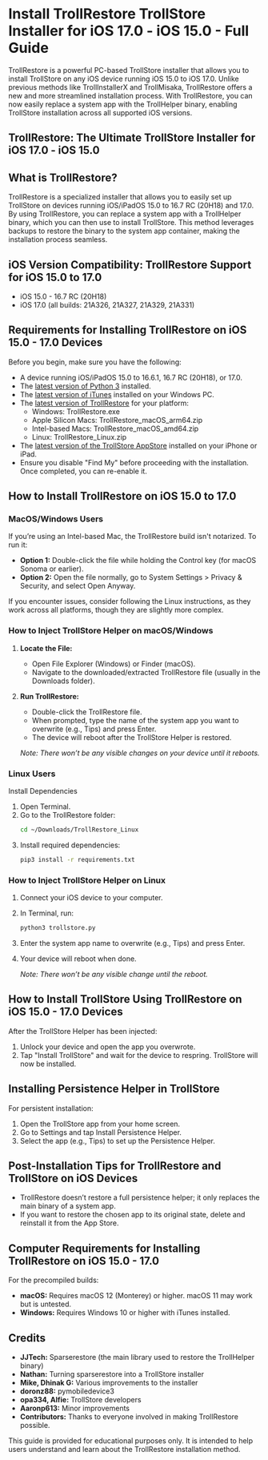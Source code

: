# Install TrollRestore TrollStore Installer for iOS 17.0 - iOS 15.0 - Full Guide

TrollRestore is a powerful PC-based TrollStore installer that allows you to install TrollStore on any iOS device running iOS 15.0 to iOS 17.0. Unlike previous methods like TrollInstallerX and TrollMisaka, TrollRestore offers a new and more streamlined installation process. With TrollRestore, you can now easily replace a system app with the TrollHelper binary, enabling TrollStore installation across all supported iOS versions. 
## TrollRestore: The Ultimate TrollStore Installer for iOS 17.0 - iOS 15.0

## What is TrollRestore?

TrollRestore is a specialized installer that allows you to easily set up TrollStore on devices running iOS/iPadOS 15.0 to 16.7 RC (20H18) and 17.0. By using TrollRestore, you can replace a system app with a TrollHelper binary, which you can then use to install TrollStore. This method leverages backups to restore the binary to the system app container, making the installation process seamless.

## iOS Version Compatibility: TrollRestore Support for iOS 15.0 to 17.0

- iOS 15.0 - 16.7 RC (20H18)
- iOS 17.0 (all builds: 21A326, 21A327, 21A329, 21A331)

## Requirements for Installing TrollRestore on iOS 15.0 - 17.0 Devices

Before you begin, make sure you have the following:

- A device running iOS/iPadOS 15.0 to 16.6.1, 16.7 RC (20H18), or 17.0.
- The [latest version of Python 3](https://www.python.org/downloads) installed.
- The [latest version of iTunes](https://www.apple.com/itunes/download/win64) installed on your Windows PC.
- The [latest version of TrollRestore](https://github.com/JJTech0130/TrollRestore/releases) for your platform:
  - Windows: TrollRestore.exe
  - Apple Silicon Macs: TrollRestore_macOS_arm64.zip
  - Intel-based Macs: TrollRestore_macOS_amd64.zip
  - Linux: TrollRestore_Linux.zip
- The [latest version of the TrollStore AppStore](https://iospack.com/apps/trollsme-trollstore/) installed on your iPhone or iPad.
- Ensure you disable "Find My" before proceeding with the installation. Once completed, you can re-enable it.


## How to Install TrollRestore on iOS 15.0 to 17.0

### MacOS/Windows Users

If you’re using an Intel-based Mac, the TrollRestore build isn't notarized. To run it:

- **Option 1:** Double-click the file while holding the Control key (for macOS Sonoma or earlier).
- **Option 2:** Open the file normally, go to System Settings > Privacy & Security, and select Open Anyway.

If you encounter issues, consider following the Linux instructions, as they work across all platforms, though they are slightly more complex.

### How to Inject TrollStore Helper on macOS/Windows

1. **Locate the File:**
   - Open File Explorer (Windows) or Finder (macOS).
   - Navigate to the downloaded/extracted TrollRestore file (usually in the Downloads folder).

2. **Run TrollRestore:**
   - Double-click the TrollRestore file.
   - When prompted, type the name of the system app you want to overwrite (e.g., Tips) and press Enter.
   - The device will reboot after the TrollStore Helper is restored.

   *Note: There won’t be any visible changes on your device until it reboots.*

### Linux Users

Install Dependencies

1. Open Terminal.
2. Go to the TrollRestore folder:
   ```bash
   cd ~/Downloads/TrollRestore_Linux
   ```
3. Install required dependencies:
   ```bash
   pip3 install -r requirements.txt
   ```

### How to Inject TrollStore Helper on Linux

1. Connect your iOS device to your computer.
2. In Terminal, run:
   ```bash
   python3 trollstore.py
   ```
3. Enter the system app name to overwrite (e.g., Tips) and press Enter.
4. Your device will reboot when done.

   *Note: There won’t be any visible change until the reboot.*

## How to Install TrollStore Using TrollRestore on iOS 15.0 - 17.0 Devices

After the TrollStore Helper has been injected:

1. Unlock your device and open the app you overwrote.
2. Tap "Install TrollStore" and wait for the device to respring. TrollStore will now be installed.

## Installing Persistence Helper in TrollStore

For persistent installation:

1. Open the TrollStore app from your home screen.
2. Go to Settings and tap Install Persistence Helper.
3. Select the app (e.g., Tips) to set up the Persistence Helper.

## Post-Installation Tips for TrollRestore and TrollStore on iOS Devices

- TrollRestore doesn’t restore a full persistence helper; it only replaces the main binary of a system app.
- If you want to restore the chosen app to its original state, delete and reinstall it from the App Store.

## Computer Requirements for Installing TrollRestore on iOS 15.0 - 17.0

For the precompiled builds:

- **macOS:** Requires macOS 12 (Monterey) or higher. macOS 11 may work but is untested.
- **Windows:** Requires Windows 10 or higher with iTunes installed.

## Credits

- **JJTech:** Sparserestore (the main library used to restore the TrollHelper binary)
- **Nathan:** Turning sparserestore into a TrollStore installer
- **Mike, Dhinak G:** Various improvements to the installer
- **doronz88:** pymobiledevice3
- **opa334, Alfie:** TrollStore developers
- **Aaronp613:** Minor improvements
- **Contributors:** Thanks to everyone involved in making TrollRestore possible.

This guide is provided for educational purposes only. It is intended to help users understand and learn about the TrollRestore installation method.
